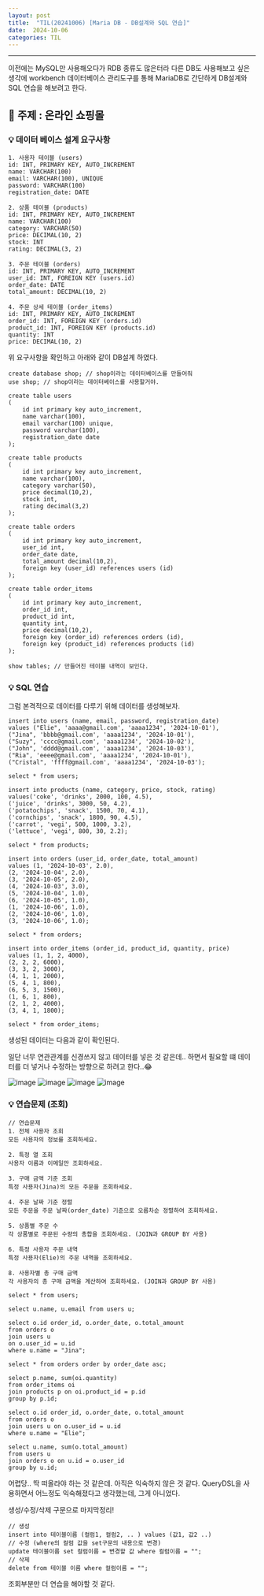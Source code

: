 ```yaml
---
layout: post
title:  "TIL(20241006) [Maria DB - DB설계와 SQL 연습]"
date:  2024-10-06
categories: TIL
---
```


----------------------------------------------------------------------------

이전에는 MySQL만 사용해오다가 RDB 종류도 많은터라 다른 DB도 사용해보고 싶은 생각에
workbench 데이터베이스 관리도구를 통해 MariaDB로 간단하게 DB설계와 SQL 연습을 해보려고 한다.

## 📌 주제 : 온라인 쇼핑몰

### 💡 데이터 베이스 설계 요구사항

```
1. 사용자 테이블 (users)
id: INT, PRIMARY KEY, AUTO_INCREMENT
name: VARCHAR(100)
email: VARCHAR(100), UNIQUE
password: VARCHAR(100)
registration_date: DATE

2. 상품 테이블 (products)
id: INT, PRIMARY KEY, AUTO_INCREMENT
name: VARCHAR(100)
category: VARCHAR(50)
price: DECIMAL(10, 2)
stock: INT
rating: DECIMAL(3, 2)

3. 주문 테이블 (orders)
id: INT, PRIMARY KEY, AUTO_INCREMENT
user_id: INT, FOREIGN KEY (users.id)
order_date: DATE
total_amount: DECIMAL(10, 2)

4. 주문 상세 테이블 (order_items)
id: INT, PRIMARY KEY, AUTO_INCREMENT
order_id: INT, FOREIGN KEY (orders.id)
product_id: INT, FOREIGN KEY (products.id)
quantity: INT
price: DECIMAL(10, 2)
```

위 요구사항을 확인하고 아래와 같이 DB설계 하였다.

```
create database shop; // shop이라는 데이터베이스를 만들어줘
use shop; // shop이라는 데이터베이스를 사용할거야.

create table users
(
	id int primary key auto_increment,
    name varchar(100),
    email varchar(100) unique,
    password varchar(100),
    registration_date date
);

create table products 
(
	id int primary key auto_increment,
    name varchar(100),
    category varchar(50),
    price decimal(10,2),
    stock int,
    rating decimal(3,2)
);

create table orders
(
	id int primary key auto_increment,
    user_id int,
    order_date date,
    total_amount decimal(10,2),
    foreign key (user_id) references users (id)
);

create table order_items
(
	id int primary key auto_increment,
    order_id int,
    product_id int,
    quantity int,
    price decimal(10,2),
    foreign key (order_id) references orders (id),
    foreign key (product_id) references products (id)
);

show tables; // 만들어진 테이블 내역이 보인다.
```

### 💡 SQL 연습

그럼 본격적으로 데이터를 다루기 위해 데이터를 생성해보자.

```
insert into users (name, email, password, registration_date) 
values ("Elie", 'aaaa@gmail.com', 'aaaa1234', '2024-10-01'),
("Jina", 'bbbb@gmail.com', 'aaaa1234', '2024-10-01'),
("Suzy", 'cccc@gmail.com', 'aaaa1234', '2024-10-02'),
("John", 'dddd@gmail.com', 'aaaa1234', '2024-10-03'),
("Ria", 'eeee@gmail.com', 'aaaa1234', '2024-10-01'),
("Cristal", 'ffff@gmail.com', 'aaaa1234', '2024-10-03');

select * from users;

insert into products (name, category, price, stock, rating) 
values('coke', 'drinks', 2000, 100, 4.5),
('juice', 'drinks', 3000, 50, 4.2),
('potatochips', 'snack', 1500, 70, 4.1),
('cornchips', 'snack', 1800, 90, 4.5),
('carrot', 'vegi', 500, 1000, 3.2),
('lettuce', 'vegi', 800, 30, 2.2);

select * from products;

insert into orders (user_id, order_date, total_amount)
values (1, '2024-10-03', 2.0),
(2, '2024-10-04', 2.0),
(3, '2024-10-05', 2.0),
(4, '2024-10-03', 3.0),
(5, '2024-10-04', 1.0),
(6, '2024-10-05', 1.0),
(1, '2024-10-06', 1.0),
(2, '2024-10-06', 1.0),
(3, '2024-10-06', 1.0);

select * from orders;

insert into order_items (order_id, product_id, quantity, price)
values (1, 1, 2, 4000),
(2, 2, 2, 6000),
(3, 3, 2, 3000),
(4, 1, 1, 2000),
(5, 4, 1, 800),
(6, 5, 3, 1500),
(1, 6, 1, 800),
(2, 1, 2, 4000),
(3, 4, 1, 1800);

select * from order_items;

```

생성된 데이터는 다음과 같이 확인된다.

일단 너무 연관관계를 신경쓰지 않고 데이터를 넣은 것 같은데.. 하면서 필요할 떄 데이터를 더 넣거나 수정하는 방향으로 하려고 한다..😂

![image](https://github.com/user-attachments/assets/ed11c146-5d3d-4ebe-bbd4-57fa2a84b49c)
![image](https://github.com/user-attachments/assets/8a71bba0-9f81-453b-96ef-2976e089260e)
![image](https://github.com/user-attachments/assets/2f907bb8-be26-48bd-bd67-1c36666214a7)
![image](https://github.com/user-attachments/assets/2ff36120-b74c-42e7-8196-6b58d08ac175)

### 💡 연습문제 (조회)

```
// 연습문제
1. 전체 사용자 조회
모든 사용자의 정보를 조회하세요.

2. 특정 열 조회
사용자 이름과 이메일만 조회하세요.

3. 구매 금액 기준 조회
특정 사용자(Jina)의 모든 주문을 조회하세요.

4. 주문 날짜 기준 정렬
모든 주문을 주문 날짜(order_date) 기준으로 오름차순 정렬하여 조회하세요.

5. 상품별 주문 수
각 상품별로 주문된 수량의 총합을 조회하세요. (JOIN과 GROUP BY 사용)

6. 특정 사용자 주문 내역
특정 사용자(Elie)의 주문 내역을 조회하세요.

8. 사용자별 총 구매 금액
각 사용자의 총 구매 금액을 계산하여 조회하세요. (JOIN과 GROUP BY 사용)
```

```
select * from users;

select u.name, u.email from users u;

select o.id order_id, o.order_date, o.total_amount
from orders o
join users u
on o.user_id = u.id
where u.name = "Jina";

select * from orders order by order_date asc;

select p.name, sum(oi.quantity) 
from order_items oi
join products p on oi.product_id = p.id
group by p.id;

select o.id order_id, o.order_date, o.total_amount
from orders o
join users u on o.user_id = u.id
where u.name = "Elie";

select u.name, sum(o.total_amount)
from users u
join orders o on u.id = o.user_id
group by u.id;
```

어렵당.. 딱 떠올라야 하는 것 같은데. 아직은 익숙하지 않은 것 같다.
QueryDSL을 사용하면서 어느정도 익숙해졌다고 생각했는데, 그게 아니었다.

생성/수정/삭제 구문으로 마지막정리!

```
// 생성
insert into 테이블이름 (컬럼1, 컬럼2, .. ) values (값1, 값2 ..)
// 수정 (where의 컬럼 값을 set구문의 내용으로 변경)
update 테이블이름 set 컬럼이름 = 변경할 값 where 컬럼이름 = "";
// 삭제 
delete from 테이블 이름 where 컬럼이름 = "";
```

조회부분만 더 연습을 해야할 것 같다.